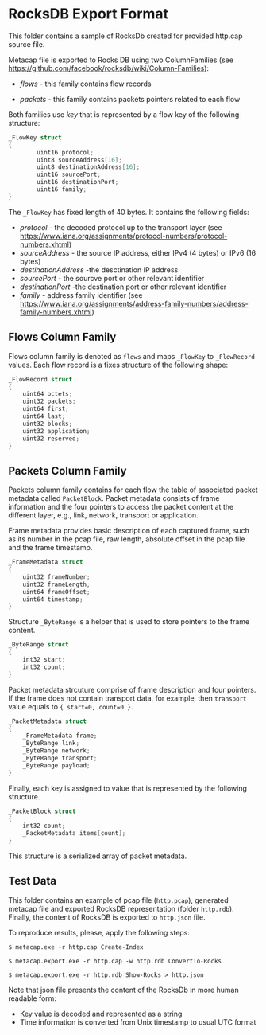 ﻿# RocksDB Export Format
This folder contains a sample of RocksDb created for provided http.cap source file.

Metacap file is exported to Rocks DB using two ColumnFamilies (see https://github.com/facebook/rocksdb/wiki/Column-Families):

* *flows* - this family contains flow records
		  
* *packets* - this family contains packets pointers related to each flow

Both families use *key* that is represented by a flow key of the following structure:

```C
_FlowKey struct
{
        uint16 protocol;
        uint8 sourceAddress[16];
        uint8 destinationAddress[16];
        uint16 sourcePort;
        uint16 destinationPort;
        uint16 family;
}
```
The ```_FlowKey``` has fixed length of 40 bytes. It contains the following fields:
* *protocol* - the decoded protocol up to the transport layer (see https://www.iana.org/assignments/protocol-numbers/protocol-numbers.xhtml)
* *sourceAddress* - the source IP address, either IPv4 (4 bytes) or IPv6 (16 bytes)
* *destinationAddress* -the desctination IP address
* *sourcePort* - the sourcve port or other relevant identifier
* *destinationPort* -the destination port or other relevant identifier
* *family* - address family identifier (see https://www.iana.org/assignments/address-family-numbers/address-family-numbers.xhtml)

## Flows Column Family
Flows column family is denoted as ```flows``` and maps ```_FlowKey``` to ```_FlowRecord``` values. Each
flow record is a fixes structure of the following shape:

```C
_FlowRecord struct 
{
    uint64 octets;
    uint32 packets;
    uint64 first;
    uint64 last;
    uint32 blocks;
    uint32 application;
    uint32 reserved;
}
```

## Packets Column Family
Packets column family contains for each flow the table of associated packet metadata called ```PacketBlock```. 
Packet metadata consists of frame information and the four pointers to access the packet content
at the different layer, e.g., link, network, transport or application.

Frame metadata provides basic description of each captured frame, such as its number in the pcap file, 
raw length, absolute offset in the pcap file and the frame timestamp.
```C
_FrameMetadata struct
{
    uint32 frameNumber;
    uint32 frameLength;
    uint64 frameOffset;
    uint64 timestamp;	
}
```

Structure ```_ByteRange``` is a helper that is used to store pointers to the frame content.

```C
_ByteRange struct
{
    int32 start;
    int32 count;
}
```
Packet metadata strcuture comprise of frame description and four pointers. If the frame does not contain 
transport data, for example, then ```transport``` value equals to ```{ start=0, count=0 }```.

```C
_PacketMetadata struct
{
    _FrameMetadata frame;
    _ByteRange link;
    _ByteRange network;
    _ByteRange transport;
    _ByteRange payload;
}
```

Finally, each key is assigned to value that is represented by the following structure. 

```C
_PacketBlock struct
{
	int32 count;
	_PacketMetadata items[count];
}
```

This structure is a serialized array of packet metadata. 

## Test Data
This folder contains an example of pcap file (```http.pcap```), generated metacap file and exported RocksDB representation (folder ```http.rdb```). Finally, the content of RocksDB is exported to ```http.json``` file.

To reproduce results, please, apply the following steps:

```
$ metacap.exe -r http.cap Create-Index

$ metacap.export.exe -r http.cap -w http.rdb ConvertTo-Rocks

$ metacap.export.exe -r http.rdb Show-Rocks > http.json
```
Note that json file presents the content of the RocksDb in more human readable form:

* Key value is decoded and represented as a string
* Time information is converted from Unix timestamp to usual UTC format